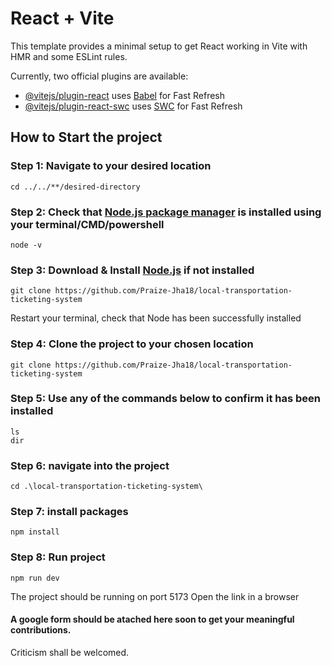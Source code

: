 # React + Vite

This template provides a minimal setup to get React working in Vite with HMR and some ESLint rules.

Currently, two official plugins are available:

- [@vitejs/plugin-react](https://github.com/vitejs/vite-plugin-react/blob/main/packages/plugin-react/README.md) uses [Babel](https://babeljs.io/) for Fast Refresh
- [@vitejs/plugin-react-swc](https://github.com/vitejs/vite-plugin-react-swc) uses [SWC](https://swc.rs/) for Fast Refresh


## How to Start the project

### Step 1: Navigate to your desired location
```
cd ../../**/desired-directory
```

### Step 2: Check that [Node.js package manager](https://www.w3schools.com/nodejs/nodejs_intro.asp) is installed using your terminal/CMD/powershell
```
node -v
```

### Step 3: Download & Install [Node.js](https://nodejs.org/en/download/prebuilt-installer) if not installed
```
git clone https://github.com/Praize-Jha18/local-transportation-ticketing-system
```
Restart your terminal, check that Node has been successfully installed

### Step 4: Clone the project to your chosen location
```
git clone https://github.com/Praize-Jha18/local-transportation-ticketing-system
```

### Step 5: Use any of the commands below to confirm it has been installed
```
ls
dir
```

### Step 6: navigate into the project
```
cd .\local-transportation-ticketing-system\
```

### Step 7: install packages
```
npm install
```

### Step 8: Run project
```
npm run dev
```

The project should be running on port 5173
Open the link in a browser

#### A google form should be atached here soon to get your meaningful contributions.
Criticism shall be welcomed.
